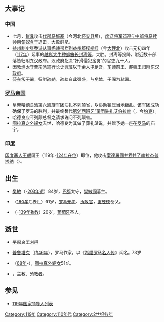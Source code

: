 ## 大事记

### 中国

  - 七月，[鲜卑](../Page/鲜卑.md "wikilink")攻击[代郡](../Page/代郡.md "wikilink")[马城塞](https://zh.wikipedia.org/wiki/马城县 "wikilink")（今河北[怀安县](../Page/怀安县.md "wikilink")境），[度辽将军](https://zh.wikipedia.org/wiki/度辽将军 "wikilink")[邓遵与](https://zh.wikipedia.org/wiki/邓遵 "wikilink")[中郎将](../Page/中郎将.md "wikilink")[马续帅](https://zh.wikipedia.org/wiki/马续 "wikilink")[南匈奴](../Page/南匈奴.md "wikilink")[单于](../Page/单于.md "wikilink")追击，大败鲜卑。
  - [益州刺史](https://zh.wikipedia.org/wiki/益州 "wikilink")[张乔派从事](https://zh.wikipedia.org/wiki/张乔 "wikilink")[杨竦带兵到](https://zh.wikipedia.org/wiki/杨竦 "wikilink")[益州郡](../Page/益州郡.md "wikilink")[楪榆县](https://zh.wikipedia.org/wiki/楪榆县 "wikilink")（今[大理北](https://zh.wikipedia.org/wiki/大理 "wikilink")）攻击元初四年（[117年](https://zh.wikipedia.org/wiki/117年 "wikilink")）起事的[越嶲大牛种部酋长](https://zh.wikipedia.org/wiki/越嶲 "wikilink")[封离等](https://zh.wikipedia.org/wiki/封离 "wikilink")，大胜。封离等投降，附近数十部落皆归附东汉政府。汉政府处决“奸滑侵犯蛮夷”的官吏九十人。
  - 因[敦煌太守](https://zh.wikipedia.org/wiki/敦煌郡 "wikilink")[曹宗派遣](https://zh.wikipedia.org/wiki/曹宗 "wikilink")[行长史](https://zh.wikipedia.org/wiki/西域长史 "wikilink")[索班以千余人屯](https://zh.wikipedia.org/wiki/索班 "wikilink")[伊吾](https://zh.wikipedia.org/wiki/伊吾 "wikilink")，[车师](../Page/车师.md "wikilink")前王、[鄯善王归附东汉政府](https://zh.wikipedia.org/wiki/鄯善 "wikilink")。
  - [莎车叛](https://zh.wikipedia.org/wiki/莎车 "wikilink")[于阗](../Page/于阗.md "wikilink")，归附[疏勒](https://zh.wikipedia.org/wiki/疏勒 "wikilink")，疏勒自此强盛，与[龟兹](../Page/龟兹.md "wikilink")、于阗为敌国。

### [罗马帝国](https://zh.wikipedia.org/wiki/罗马帝国 "wikilink")

  - 皇帝[哈德良](../Page/哈德良.md "wikilink")派[第六凯旋军团](../Page/第六凯旋军团.md "wikilink")驻扎[不列颠省](../Page/不列顛尼亞_\(羅馬行省\).md "wikilink")，以协助镇压当地叛乱。该军团成功确保了罗马的胜利，并最终替代[第9“西班牙”军团驻扎](https://zh.wikipedia.org/wiki/第9“西班牙”军团 "wikilink")[艾伯拉肯](https://zh.wikipedia.org/wiki/艾伯拉肯 "wikilink")（，今[约克](https://zh.wikipedia.org/wiki/约克 "wikilink")）。
  - 哈德良应不列颠总督之请求访问不列颠省。
  - [图拉真之外甥女](https://zh.wikipedia.org/wiki/图拉真 "wikilink")去世，哈德良为其做了葬礼演说，并赠予她一座在[罗马](../Page/罗马.md "wikilink")的庙宇。

### 印度

[印度塞人王朝](https://zh.wikipedia.org/wiki/印度塞人 "wikilink")国王（119年-[124年在位](https://zh.wikipedia.org/wiki/124年 "wikilink")）即位，他攻击[案達羅國并吞并了南](https://zh.wikipedia.org/wiki/案達羅國 "wikilink")[拉杰普塔纳](https://zh.wikipedia.org/wiki/拉杰普塔纳 "wikilink")（）。

## 出生

  - [樊敏](https://zh.wikipedia.org/wiki/樊敏 "wikilink")（-[203年逝](https://zh.wikipedia.org/wiki/203年 "wikilink")）84岁，[巴郡](../Page/巴郡.md "wikilink")太守，[樊敏阙](../Page/樊敏阙.md "wikilink")墓主。

  - （[180年](../Page/180年.md "wikilink")后去世）61岁，[罗马元老](../Page/羅馬元老院.md "wikilink")、[执政官](../Page/罗马执政官.md "wikilink")，[康茂德](../Page/康茂德.md "wikilink")岳父。

  - （-[139年殉教](https://zh.wikipedia.org/wiki/139年 "wikilink")）20岁，[葡萄牙](../Page/葡萄牙.md "wikilink")圣人。

## 逝世

  - [平原](https://zh.wikipedia.org/wiki/平原国 "wikilink")[哀王](../Page/哀王.md "wikilink")[刘得](https://zh.wikipedia.org/wiki/劉得_\(平原王\) "wikilink")

  - [普鲁塔克](https://zh.wikipedia.org/wiki/普鲁塔克 "wikilink")（约[46年](https://zh.wikipedia.org/wiki/46年 "wikilink")），罗马作家，以《[希腊罗马名人传](https://zh.wikipedia.org/wiki/希腊罗马名人传 "wikilink")》闻名。73岁

  - （[68年](https://zh.wikipedia.org/wiki/68年 "wikilink")-），[图拉真外甥女](https://zh.wikipedia.org/wiki/图拉真 "wikilink")51岁。

  - ，主教、[殉教者](https://zh.wikipedia.org/wiki/殉教者 "wikilink")。

## 参见

  - [119年国家领导人列表](https://zh.wikipedia.org/wiki/119年国家领导人列表 "wikilink")

[Category:119年](https://zh.wikipedia.org/wiki/Category:119年 "wikilink") [Category:110年代](https://zh.wikipedia.org/wiki/Category:110年代 "wikilink") [Category:2世纪各年](https://zh.wikipedia.org/wiki/Category:2世纪各年 "wikilink")